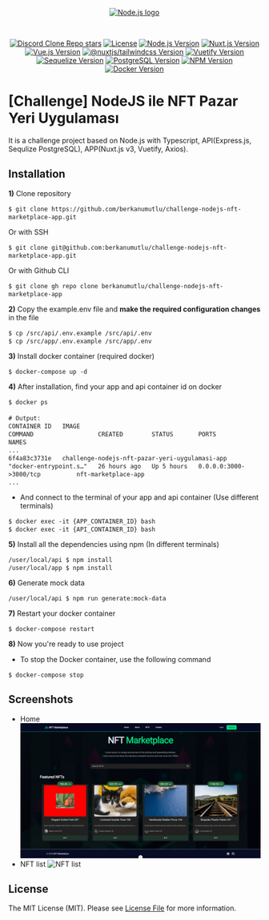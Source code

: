 <div align="center">
    <p align="center">
        <a href="https://nodejs.org/">
            <img src="https://avatars.githubusercontent.com/u/9950313?s=200&v=4" alt="Node.js logo" height="140">
        </a>
    </p>
</div>
<br>
<p align="center">
    <a href="https://github.com/berkanumutlu/challenge-nodejs-nft-marketplace-app/stargazers" rel="nofollow"><img src="https://img.shields.io/github/stars/berkanumutlu/challenge-nodejs-nft-marketplace-app?style=flat&logo=github" alt="Discord Clone Repo stars"></a>
    <a href="https://github.com/berkanumutlu/challenge-nodejs-nft-marketplace-app/blob/master/LICENSE" target="_blank" rel="nofollow"><img src="https://img.shields.io/github/license/berkanumutlu/laravel-example-app" alt="License"></a>
    <a href="https://nodejs.org" target="_blank" rel="nofollow"><img src="https://img.shields.io/badge/Node.js-v20.18.0-5FA04E?logo=nodedotjs&logoColor=white&labelColor=5FA04E" alt="Node.js Version"></a>
    <a href="https://nuxt.com" target="_blank" rel="nofollow"><img src="https://img.shields.io/badge/Nuxt.js-v3.14.159-00DC82?logo=nuxtdotjs&logoColor=white&labelColor=00DC82" alt="Nuxt.js Version"></a>
    <a href="https://vuejs.org" target="_blank" rel="nofollow"><img src="https://img.shields.io/badge/Vue.js-v3.5.13-4FC08D?logo=vuedotjs&logoColor=white&labelColor=4FC08D" alt="Vue.js Version"></a>
    <a href="https://tailwindcss.com" target="_blank" rel="nofollow"><img src="https://img.shields.io/badge/@nuxtjs/tailwindcss-v6.12.2-06B6D4?logo=tailwindcss&logoColor=white&labelColor=06B6D4" alt="@nuxtjs/tailwindcss Version"></a>
    <a href="https://vuetifyjs.com" target="_blank" rel="nofollow"><img src="https://img.shields.io/badge/Vuetify-v3.7.4-1867C0?logo=vuetify&logoColor=white&labelColor=1867C0" alt="Vuetify Version"></a>
    <a href="https://sequelize.org" target="_blank" rel="nofollow"><img src="https://img.shields.io/badge/Sequelize-v6.37.5-52B0E7?logo=sequelize&logoColor=white&labelColor=52B0E7" alt="Sequelize Version"></a>
    <a href="https://www.postgresql.org/docs/release/15.7" target="_blank" rel="nofollow"><img src="https://img.shields.io/badge/PostgreSQL-v15.7-4169E1?logo=postgresql&logoColor=white&labelColor=4169E1" alt="PostgreSQL Version"></a>
    <a href="https://www.npmjs.com" target="_blank" rel="nofollow"><img src="https://img.shields.io/badge/NPM-v10.8.2-CB3837?logo=npm&logoColor=F7F7F7&labelColor=CB3837" alt="NPM Version"></a>
    <a href="https://www.docker.com" target="_blank" rel="nofollow"><img src="https://img.shields.io/badge/Docker-v4.25.2-2496ED?logo=docker&logoColor=white&labelColor=2496ED" alt="Docker Version"></a>
</p>

# [Challenge] NodeJS ile NFT Pazar Yeri Uygulaması

It is a challenge project based on Node.js with Typescript, API(Express.js, Sequlize PostgreSQL), APP(Nuxt.js v3, Vuetify, Axios).

## Installation

**1)** Clone repository

```shell
$ git clone https://github.com/berkanumutlu/challenge-nodejs-nft-marketplace-app.git
```

Or with SSH

```shell
$ git clone git@github.com:berkanumutlu/challenge-nodejs-nft-marketplace-app.git
```

Or with Github CLI

```shell
$ git clone gh repo clone berkanumutlu/challenge-nodejs-nft-marketplace-app
```

**2)** Copy the example.env file and **make the required configuration changes** in the file

```shell
$ cp /src/api/.env.example /src/api/.env
$ cp /src/app/.env.example /src/app/.env
```

**3)** Install docker container (required docker)

```shell
$ docker-compose up -d
```

**4)** After installation, find your app and api container id on docker

```shell
$ docker ps

# Output:
CONTAINER ID   IMAGE                                            COMMAND                  CREATED        STATUS       PORTS                           NAMES
...
6f4a83c3731e   challenge-nodejs-nft-pazar-yeri-uygulamasi-app   "docker-entrypoint.s…"   26 hours ago   Up 5 hours   0.0.0.0:3000->3000/tcp          nft-marketplace-app    
...
```

- And connect to the terminal of your app and api container (Use different terminals)

```shell
$ docker exec -it {APP_CONTAINER_ID} bash
$ docker exec -it {API_CONTAINER_ID} bash
```

**5)** Install all the dependencies using npm (In different terminals)

```shell
/user/local/api $ npm install
/user/local/app $ npm install
```

**6)** Generate mock data

```shell
/user/local/api $ npm run generate:mock-data
```

**7)** Restart your docker container

```shell
$ docker-compose restart
```

**8)** Now you're ready to use project

- To stop the Docker container, use the following command

```shell
$ docker-compose stop
```

## Screenshots

- Home
  ![Home](screenshots/home.png)
- NFT list
  ![NFT list](screenshots/nft-list.png)

## License

The MIT License (MIT). Please see [License File](LICENSE) for more information.